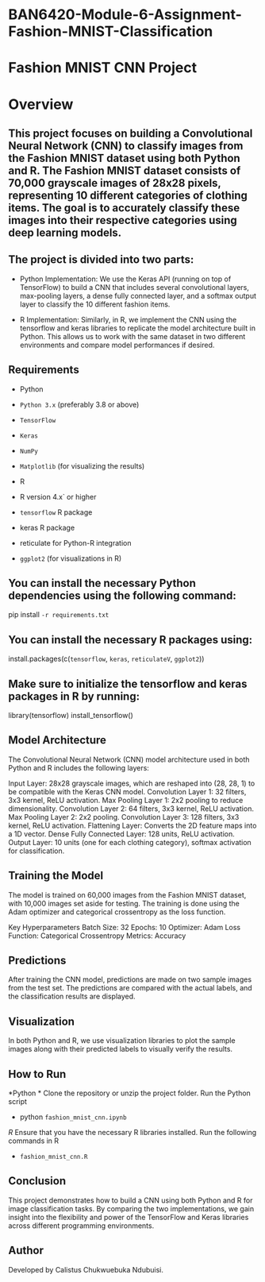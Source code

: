 # BAN6420-Module-6-Assignment-Fashion-MNIST-Classification

# Fashion MNIST CNN Project

# Overview
## This project focuses on building a Convolutional Neural Network (CNN) to classify images from the Fashion MNIST dataset using both Python and R. The Fashion MNIST dataset consists of 70,000 grayscale images of 28x28 pixels, representing 10 different categories of clothing items. The goal is to accurately classify these images into their respective categories using deep learning models.

## The project is divided into two parts:

- Python Implementation: We use the Keras API (running on top of TensorFlow) to build a CNN that includes several convolutional layers, max-pooling layers, a dense fully connected layer, and a softmax output layer to classify the 10 different fashion items.

- R Implementation: Similarly, in R, we implement the CNN using the tensorflow and keras libraries to replicate the model architecture built in Python. This allows us to work with the same dataset in two different environments and compare model performances if desired.

## Requirements
- Python
- `Python 3.x` (preferably 3.8 or above)
- `TensorFlow`
- `Keras`
- `NumPy`
- `Matplotlib` (for visualizing the results)

- R
- R version 4.x` or higher
- `tensorflow` R package
- keras R package
- reticulate for Python-R integration
- `ggplot2` (for visualizations in R)

## You can install the necessary Python dependencies using the following command:
pip install `-r requirements.txt`


## You can install the necessary R packages using:
install.packages(c(`tensorflow`, `keras`, `reticulateV`, `ggplot2`))


## Make sure to initialize the tensorflow and keras packages in R by running:
library(tensorflow)
install_tensorflow()

## Model Architecture
The Convolutional Neural Network (CNN) model architecture used in both Python and R includes the following layers:

Input Layer: 28x28 grayscale images, which are reshaped into (28, 28, 1) to be compatible with the Keras CNN model. Convolution Layer 1: 32 filters, 3x3 kernel, ReLU activation. Max Pooling Layer 1: 2x2 pooling to reduce dimensionality. Convolution Layer 2: 64 filters, 3x3 kernel, ReLU activation. Max Pooling Layer 2: 2x2 pooling. Convolution Layer 3: 128 filters, 3x3 kernel, ReLU activation. Flattening Layer: Converts the 2D feature maps into a 1D vector. Dense Fully Connected Layer: 128 units, ReLU activation. Output Layer: 10 units (one for each clothing category), softmax activation for classification.

## Training the Model
The model is trained on 60,000 images from the Fashion MNIST dataset, with 10,000 images set aside for testing. The training is done using the Adam optimizer and categorical crossentropy as the loss function.

Key Hyperparameters
Batch Size: 32
Epochs: 10
Optimizer: Adam
Loss Function: Categorical Crossentropy
Metrics: Accuracy

## Predictions
After training the CNN model, predictions are made on two sample images from the test set. The predictions are compared with the actual labels, and the classification results are displayed.

## Visualization
In both Python and R, we use visualization libraries to plot the sample images along with their predicted labels to visually verify the results.

## How to Run
*Python *
Clone the repository or unzip the project folder.
Run the Python script
- python `fashion_mnist_cnn.ipynb`

*R*
Ensure that you have the necessary R libraries installed.
Run the following commands in R
- `fashion_mnist_cnn.R`

## Conclusion
This project demonstrates how to build a CNN using both Python and R for image classification tasks. By comparing the two implementations, we gain insight into the flexibility and power of the TensorFlow and Keras libraries across different programming environments.



## Author
Developed by Calistus Chukwuebuka Ndubuisi.
